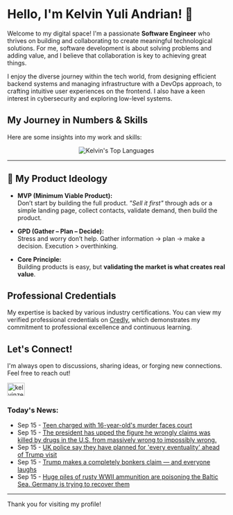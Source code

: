 # Hello, I'm Kelvin Yuli Andrian! 👋

Welcome to my digital space! I'm a passionate **Software Engineer** who thrives on building and collaborating to create meaningful technological solutions. For me, software development is about solving problems and adding value, and I believe that collaboration is key to achieving great things.

I enjoy the diverse journey within the tech world, from designing efficient backend systems and managing infrastructure with a DevOps approach, to crafting intuitive user experiences on the frontend. I also have a keen interest in cybersecurity and exploring low-level systems.

## My Journey in Numbers & Skills

Here are some insights into my work and skills:

<p align="center">
  <img src="https://github-readme-stats.vercel.app/api/top-langs/?username=kelvinzer0&layout=compact&theme=radical" alt="Kelvin's Top Languages" />
</p>

---

## 🚀 My Product Ideology

- **MVP (Minimum Viable Product):**  
  Don’t start by building the full product. *"Sell it first"* through ads or a simple landing page, collect contacts, validate demand, then build the product.

- **GPD (Gather – Plan – Decide):**  
  Stress and worry don’t help. Gather information → plan → make a decision. Execution > overthinking.

- **Core Principle:**  
  Building products is easy, but **validating the market is what creates real value**.

## Professional Credentials

My expertise is backed by various industry certifications. You can view my verified professional credentials on [Credly](https://www.credly.com/users/kelvin-yuli-andrian/badges), which demonstrates my commitment to professional excellence and continuous learning.

## Let's Connect!

I'm always open to discussions, sharing ideas, or forging new connections. Feel free to reach out!

<p align="left">
    <a href="https://linkedin.com/in/kelvinzero" target="blank"><img align="center" src="https://cdn.jsdelivr.net/npm/simple-icons@3.0.1/icons/linkedin.svg" alt="kelvinzero" height="30" width="40" /></a>
</p>

### Today's News:

<!-- feed start -->
- Sep 15 - [Teen charged with 16-year-old's murder faces court](https://www.yahoo.com/news/articles/teen-charged-16-olds-murder-143416360.html)
- Sep 15 - [The president has upped the figure he wrongly claims was killed by drugs in the U.S. from massively wrong to impossibly wrong.](https://www.yahoo.com/news/videos/president-upped-figure-wrongly-claims-135640677.html)
- Sep 15 - [UK police say they have planned for 'every eventuality' ahead of Trump visit](https://www.yahoo.com/news/articles/uk-police-planned-every-eventuality-134906831.html)
- Sep 15 - [Trump makes a completely bonkers claim — and everyone laughs](https://www.yahoo.com/news/articles/trump-makes-completely-bonkers-claim-130915795.html)
- Sep 15 - [Huge piles of rusty WWII ammunition are poisoning the Baltic Sea. Germany is trying to recover them](https://www.yahoo.com/news/articles/huge-piles-rusty-wwii-ammunition-121147014.html)
<!-- feed end -->

---

Thank you for visiting my profile!
